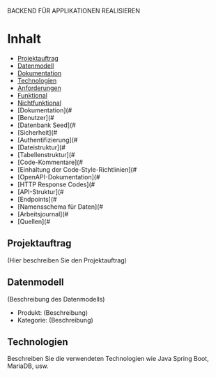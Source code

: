 BACKEND FÜR APPLIKATIONEN REALISIEREN

# Inhalt
- [Projektauftrag](#projektauftrag)
- [Datenmodell](#datenmodell)
- [Dokumentation](#dokumentation)
- [Technologien](#technologien)
- [Anforderungen](#anforderungen)
- [Funktional](#funktional)
- [Nichtfunktional](#nichtfunktional)
- [Dokumentation](#
- [Benutzer](#
- [Datenbank Seed](#
- [Sicherheit](#
- [Authentifizierung](#
- [Dateistruktur](#
- [Tabellenstruktur](#
- [Code-Kommentare](#
- [Einhaltung der Code-Style-Richtlinien](#
- [OpenAPI-Dokumentation](#
- [HTTP Response Codes](#
- [API-Struktur](#
- [Endpoints](#
- [Namensschema für Daten](#
- [Arbeitsjournal](#
- [Quellen](#

## Projektauftrag
(Hier beschreiben Sie den Projektauftrag)

## Datenmodell
(Beschreibung des Datenmodells)

- Produkt: (Beschreibung)
- Kategorie: (Beschreibung)

## Technologien
Beschreiben Sie die verwendeten Technologien wie Java Spring Boot, MariaDB, usw.
